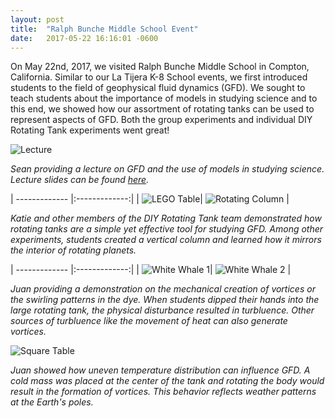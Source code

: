 ```yaml
---
layout: post
title:  "Ralph Bunche Middle School Event"
date:   2017-05-22 16:16:01 -0600
---
```


On May 22nd, 2017, we visited Ralph Bunche Middle School in Compton, California. Similar to our La Tijera K-8 School events, we first introduced students to the field of geophysical fluid dynamics (GFD). We sought to teach students about the importance of models in studying science and to this end, we showed how our assortment of rotating tanks can be used to represent aspects of GFD. Both the group experiments and individual DIY Rotating Tank experiments went great!

![Lecture](./Lecture_1.png)

_Sean providing a lecture on GFD and the use of models in studying science. Lecture slides can be found [here](https://drive.google.com/open?id=1ClYEmFAEATzG2iHZ8uqD2pzgEYSqbrYZD0xDRfuADzk)._

| ------------- |:-------------:|
| ![LEGO Table](./Lego_Table.png)| ![Rotating Column](./Column.png) |

_Katie and other members of the DIY Rotating Tank team demonstrated how rotating tanks are a simple yet effective tool for studying GFD. Among other experiments, students created a vertical column and learned how it mirrors the interior of rotating planets._

| ------------- |:-------------:|
| ![White Whale 1](./1_White_Whale.png)| ![White Whale 2](./2_White_Whale.png) |

_Juan providing a demonstration on the mechanical creation of vortices or the swirling patterns in the dye. When students dipped their hands into the large rotating tank, the physical disturbance resulted in turbluence. Other sources of turbluence like the movement of heat can also generate vortices._

![Square Table](./Square.png)

_Juan showed how uneven temperature distribution can influence GFD. A cold mass was placed at the center of the  tank and rotating the body would result in the formation of vortices. This behavior reflects weather patterns at the Earth's poles._

